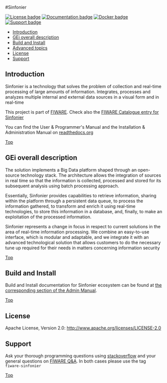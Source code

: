 #<a name="top"></a>Sinfonier

[![License badge](https://img.shields.io/badge/license-apache2.0-blue.svg)](http://www.apache.org/licenses/LICENSE-2.0)
[![Documentation badge](https://readthedocs.org/projects/fiware-sinfonier/badge/?version=latest)](http://fiware-sinfonier.readthedocs.org/en/latest/?badge=latest)
[![Docker badge](https://img.shields.io/docker/pulls/sinfonier/fiware-sinfonier.svg)](https://hub.docker.com/r/sinfonier/fiware-sinfonier/)
[![Support badge]( https://img.shields.io/badge/support-sof-yellowgreen.svg)](http://stackoverflow.com/questions/tagged/fiware-sinfonier)

* [Introduction](#introduction)
* [GEi overall description](#gei-overall-description)
* [Build and Install](#build-and-install)
* [Advanced topics](#advanced-topics)
* [License](#license)
* [Support](#support)

## Introduction
Sinfonier is a technology that solves the problem of collection and real-time processing of large amounts of information. Integrates, processes and analyzes multiple internal and external data sources in a visual form and in real-time

This project is part of [FIWARE](http://www.fiware.org). Check also the [FIWARE Catalogue entry for Sinfonier](http://catalogue.fiware.org/enablers/sinfonier)

You can find the User & Programmer's Manual and the Installation & Administration Manual on [readthedocs.org](https://fiware-sinfonier.readthedocs.org)

[Top](#top)

## GEi overall description
The solution implements a Big Data platform shaped through an open-source technology stack. The architecture allows the integration of sources in real time so that the information is collected, processed and stored for its subsequent analysis using batch processing approach.

Essentially, Sinfonier provides capabilities to retrieve information, sharing within the platform through a persistent data queue, to process the information gathered, to transform and enrich it using real-time technologies, to store this information in a database, and, finally, to make an exploitation of the processed information.

Sinfonier represents a change in focus in respect to current solutions in the area of real-time information processing. We combine an easy-to-use interface, which is modular and adaptable, and we integrate it with an advanced technological solution that allows customers to do the necessary tune up required for their needs in matters concerning information security

[Top](#top)

## Build and Install
Build and Install documentation for Sinfonier ecosystem can be found at [the corresponding section of the Admin Manual](/docs/manuals/installation_and_administration_manual/installation.md).

[Top](#top)


## License

Apache License, Version 2.0: http://www.apache.org/licenses/LICENSE-2.0

## Support

Ask your thorough programming questions using [stackoverflow](http://stackoverflow.com/questions/ask)
and your general questions on [FIWARE Q&A](https://ask.fiware.org). In both cases please use the tag `fiware-sinfonier`

[Top](#top)
